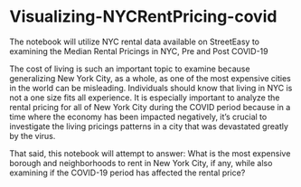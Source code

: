# Visualizing-NYCRentPricing-covid
The notebook will utilize NYC rental data available on StreetEasy to examining the Median Rental Pricings in NYC, Pre and Post COVID-19


The cost of living is such an important topic to examine because generalizing New York City, as a whole, as one of the most expensive cities in the world can be misleading. Individuals should know that living in NYC is not a one size fits all experience. It is especially important to analyze the rental pricing for all of New York City during the COVID period because in a time where the economy has been impacted negatively, it’s crucial to investigate the living pricings patterns in a city that was devastated greatly by the virus. 

That said, this notebook will attempt to answer: What is the most expensive borough and neighborhoods to rent in New York City, if any, while also examining if the COVID-19 period has affected the rental price? 
